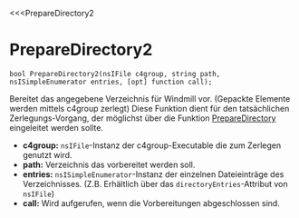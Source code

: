 ﻿<<<PrepareDirectory2

# PrepareDirectory2

```fnpreview
bool PrepareDirectory2(nsIFile c4group, string path, nsISimpleEnumerator entries, [opt] function call);
```
Bereitet das angegebene Verzeichnis für Windmill vor. (Gepackte Elemente werden mittels c4group zerlegt) Diese Funktion dient für den tatsächlichen Zerlegungs-Vorgang, der möglichst über die Funktion [PrepareDirectory](#) eingeleitet werden sollte.

* **c4group:**
  ```nsIFile```-Instanz der c4group-Executable die zum Zerlegen genutzt wird.
* **path:**
  Verzeichnis das vorbereitet werden soll.
* **entries:**
  ```nsISimpleEnumerator```-Instanz der einzelnen Dateieinträge des Verzeichnisses. (Z.B. Erhältlich über das ```directoryEntries```-Attribut von ```nsIFile```)
* **call:**
  Wird aufgerufen, wenn die Vorbereitungen abgeschlossen sind.